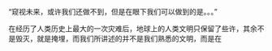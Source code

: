 “窥视未来，或许我们还做不到，但是在眼下我们可以做到的是。。。”

在经历了人类历史上最大的一次灾难后，地球上的人类文明只保留了些许，其余不是毁灭，就是掩埋，而我们所讲述的并不是我们熟悉的文明，而是在

